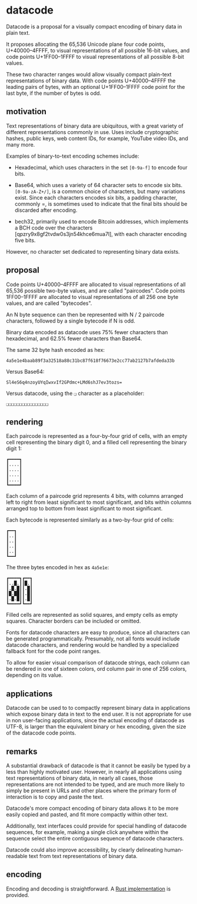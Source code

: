 datacode
========

Datacode is a proposal for a visually compact encoding of binary data in plain
text.

It proposes allocating the 65,536 Unicode plane four code points,
U+40000–4FFFF, to visual representations of all possible 16-bit values, and
code points U+1FF00–1FFFF to visual representations of all possible 8-bit
values.

These two character ranges would allow visually compact plain-text
representations of binary data. With code points U+40000–4FFFF the leading
pairs of bytes, with an optional U+1FF00–1FFFF code point for the last byte, if
the number of bytes is odd.

motivation
----------

Text representations of binary data are ubiquitous, with a great variety of
different representations commonly in use. Uses include cryptographic hashes,
public keys, web content IDs, for example, YouTube video IDs, and many more.

Examples of binary-to-text encoding schemes include:

- Hexadecimal, which uses characters in the set `[0-9a-f]` to encode four bits.

- Base64, which uses a variety of 64 character sets to encode six bits.
  `[0-9a-zA-Z+/]`, is a common choice of characters, but many variations exist.
  Since each characters encodes six bits, a padding character, commonly =, is
  sometimes used to indicate that the final bits should be discarded after
  encoding.

- bech32, primarily used to encode Bitcoin addresses, which implements a BCH
  code over the characters [qpzry9x8gf2tvdw0s3jn54khce6mua7l], with each
  character encoding five bits.

However, no character set dedicated to representing binary data exists.

proposal
--------

Code points U+40000–4FFFF are allocated to visual representations of all 65,536
possible two-byte values, and are called "paircodes". Code points 1FF00–1FFFF
are allocated to visual representations of all 256 one byte values, and are
called "bytecodes".

An N byte sequence can then be represented with N / 2 paircode characters,
followed by a single bytecode if N is odd.

Binary data encoded as datacode uses 75% fewer characters than hexadecimal, and
62.5% fewer characters than Base64.

The same 32 byte hash encoded as hex:

```
4a5e1e4baab89f3a32518a88c31bc87f618f76673e2cc77ab2127b7afdeda33b
```

Versus Base64:

```
Sl4eS6q4nzoyUYqIwxvIf2GPdmc+LMd6shJ7ev3tozs=
```

Versus datacode, using the `❑` character as a placeholder:

```
❑❑❑❑❑❑❑❑❑❑❑❑❑❑❑❑
```

rendering
---------

Each paircode is represented as a four-by-four grid of cells, with an empty
cell representing the binary digit 0, and a filled cell representing the binary
digit 1:

```
┏━━━━┓
┃....┃
┃....┃
┃....┃
┃....┃
┗━━━━┛
```

Each column of a paircode grid represents 4 bits, with columns arranged left to
right from least significant to most significant, and bits within columns
arranged top to bottom from least significant to most significant.

Each bytecode is represented similarly as a two-by-four grid of cells:

```
┏━━┓
┃..┃
┃..┃
┃..┃
┃..┃
┗━━┛
```

The three bytes encoded in hex as `4a5e1e`:

```
┏━━━━┓┏━━┓
┃..█.┃┃█.┃
┃.█.█┃┃.█┃
┃█.██┃┃.█┃
┃.█.█┃┃.█┃
┗━━━━┛┗━━┛
```

Filled cells are represented as solid squares, and empty cells as empty
squares. Character borders can be included or omitted.

Fonts for datacode characters are easy to produce, since all characters can be
generated programmatically. Presumably, not all fonts would include datacode
characters, and rendering would be handled by a specialized fallback font for
the code point ranges.

To allow for easier visual comparison of datacode strings, each column can be
rendered in one of sixteen colors, ord column pair in one of 256 colors,
depending on its value.

applications
------------

Datacode can be used to to compactly represent binary data in applications
which expose binary data in text to the end user. It is not appropriate for use
in non user-facing applications, since the actual encoding of datacode as
UTF-8, is larger than the equivalent binary or hex encoding, given the size of
the datacode code points.

remarks
-------

A substantial drawback of datacode is that it cannot be easily be typed by a
less than highly motivated user. However, in nearly all applications using text
representations of binary data, in nearly all cases, those representations are
not intended to be typed, and are much more likely to simply be present in URLs
and other places where the primary form of interaction is to copy and paste the
text.

Datacode's more compact encoding of binary data allows it to be more easily
copied and pasted, and fit more compactly within other text.

Additionally, text interfaces could provide for special handling of datacode
sequences, for example, making a single click anywhere within the sequence
select the entire contiguous sequence of datacode characters.

Datacode could also improve accessibility, by clearly delineating
human-readable text from text representations of binary data.

encoding
--------

Encoding and decoding is straightforward. A [Rust implementation](src/lib.rs)
is provided.
